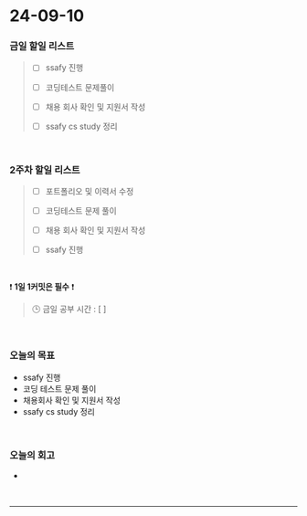 # 24-09-10
### 금일 할일 리스트
> - [ ]  ssafy 진행
>
> - [ ]  코딩테스트 문제풀이
>
> - [ ]  채용 회사 확인 및 지원서 작성
>
> - [ ]  ssafy cs study 정리

<br/>

### 2주차 할일 리스트  
> - [ ]  포트폴리오 및 이력서 수정
>
> - [ ]  코딩테스트 문제 풀이
>
> - [ ]  채용 회사 확인 및 지원서 작성
>
> - [ ]  ssafy 진행

<br/>

❗ **1일 1커밋은 필수** ❗
> 🕒 금일 공부 시간 : [  ]

<br/>

### 오늘의 목표
- ssafy 진행
- 코딩 테스트 문제 풀이
- 채용회사 확인 및 지원서 작성
- ssafy cs study 정리

<br>

### 오늘의 회고
- 



<br/>

------------  
